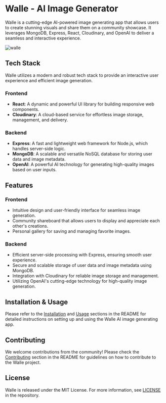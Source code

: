 # Walle - AI Image Generator

Walle is a cutting-edge AI-powered image generating app that allows users to create stunning visuals and share them on a community showcase. It leverages MongoDB, Express, React, Cloudinary, and OpenAI to deliver a seamless and interactive experience.

![walle](https://user-images.githubusercontent.com/16884781/226513990-70d6c9eb-7f74-4db1-b736-05a6b90d2689.jpg)

## Tech Stack

Walle utilizes a modern and robust tech stack to provide an interactive user experience and efficient image generation.

### Frontend

- **React**: A dynamic and powerful UI library for building responsive web components.
- **Cloudinary**: A cloud-based service for effortless image storage, management, and delivery.

### Backend

- **Express**: A fast and lightweight web framework for Node.js, which handles server-side logic.
- **MongoDB**: A scalable and versatile NoSQL database for storing user data and image metadata.
- **OpenAI**: A powerful AI technology for generating high-quality images based on user inputs.

## Features

### Frontend

- Intuitive design and user-friendly interface for seamless image generation.
- Community shareboard that allows users to display and appreciate each other's creations.
- Personal gallery for saving and managing favorite images.

### Backend

- Efficient server-side processing with Express, ensuring smooth user experience.
- Secure and scalable storage of user data and image metadata using MongoDB.
- Integration with Cloudinary for reliable image storage and management.
- Utilizing OpenAI's cutting-edge technology for high-quality image generation.

## Installation & Usage

Please refer to the [Installation](#installation) and [Usage](#usage) sections in the README for detailed instructions on setting up and using the Walle AI image generating app.

## Contributing

We welcome contributions from the community! Please check the [Contributing](#contributing) section in the README for guidelines on how to contribute to the Walle project.

## License

Walle is released under the MIT License. For more information, see [LICENSE](./LICENSE) in the repository.
